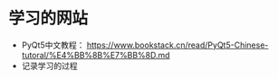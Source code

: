 # 学习的网站
- PyQt5中文教程： https://www.bookstack.cn/read/PyQt5-Chinese-tutoral/%E4%BB%8B%E7%BB%8D.md
- 记录学习的过程
